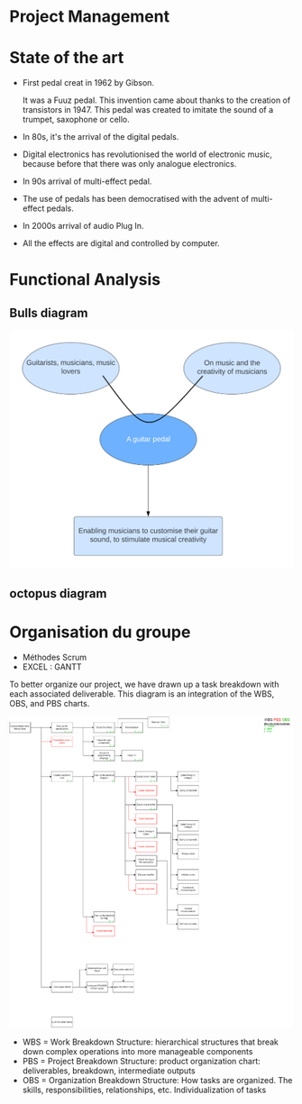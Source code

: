 # Project Management



# State of the art

- First pedal creat in 1962 by Gibson.

  It was a Fuuz pedal.
  This invention came about thanks to the creation of transistors in 1947. This pedal was created to imitate the sound of a trumpet, saxophone or cello.
- In 80s, it's the arrival of the digital pedals.
- 
   Digital electronics has revolutionised the world of electronic music, because before that there was only analogue electronics.
- In 90s arrival of multi-effect pedal.
- 
  The use of pedals has been democratised with the advent of multi-effect pedals.
- In 2000s arrival of audio Plug In.
- 
   All the effects are digital and controlled by computer.

# Functional Analysis
## Bulls diagram

<p align="center">
  <img src="https://github.com/lucacros/2324_Projet2A_PedaleGuitare/blob/Project-Management/img/Diagramme%20bete%20a%20corne.png" alt="Block Diagram" width="600" />
</p>
  
## octopus diagram

# Organisation du groupe 
- Méthodes Scrum
- EXCEL : GANTT

To better organize our project, we have drawn up a task breakdown with each associated deliverable. This diagram is an integration of the WBS, OBS, and PBS charts.

<img src="https://github.com/lucacros/2324_Projet2A_PedaleGuitare/blob/Hardware-Section/img/project_structure.png" alt="WBS/OBS/PBS" width="1000" />

- WBS = Work Breakdown Structure: hierarchical structures that break down complex operations into more manageable components
- PBS = Project Breakdown Structure: product organization chart: deliverables, breakdown, intermediate outputs
- OBS = Organization Breakdown Structure: How tasks are organized. The skills, responsibilities, relationships, etc. Individualization of tasks
